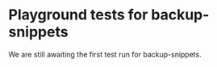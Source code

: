 # Playground tests for backup-snippets
We are still awaiting the first test run for backup-snippets.
